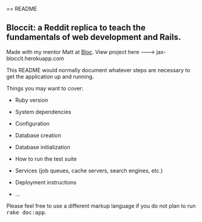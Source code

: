 == README

## Bloccit: a Reddit replica to teach the fundamentals of web development and Rails.

Made with my mentor Matt at [Bloc](http://bloc.io).
View project here ---> jax-bloccit.herokuapp.com

This README would normally document whatever steps are necessary to get the
application up and running.

Things you may want to cover:

* Ruby version

* System dependencies

* Configuration

* Database creation

* Database initialization

* How to run the test suite

* Services (job queues, cache servers, search engines, etc.)

* Deployment instructions

* ...


Please feel free to use a different markup language if you do not plan to run
<tt>rake doc:app</tt>.
